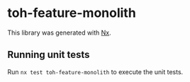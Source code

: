 # toh-feature-monolith

This library was generated with [Nx](https://nx.dev).

## Running unit tests

Run `nx test toh-feature-monolith` to execute the unit tests.

